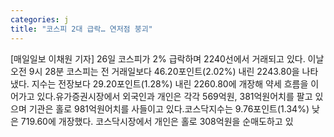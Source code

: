 ```yaml
---
categories: j
title: "코스피 2대 급락… 연저점 붕괴"
---
```

[매일일보 이채원 기자] 26일 코스피가 2% 급락하며 2240선에서 거래되고 있다. 이날 오전 9시 28분 코스피는 전 거래일보다 46.20포인트(2.02%) 내린 2243.80을 나타냈다. 지수는 전장보다 29.20포인트(1.28%) 내린 2260.80에 개장해 약세 흐름을 이어가고 있다.유가증권시장에서 외국인과 개인은 각각 569억원, 381억원어치를 팔고 있으며 기관은 홀로 981억원어치를 사들이고 있다.코스닥지수는 9.76포인트(1.34%) 낮은 719.60에 개장했다. 코스닥시장에서 개인은 홀로 308억원을 순매도하고 있